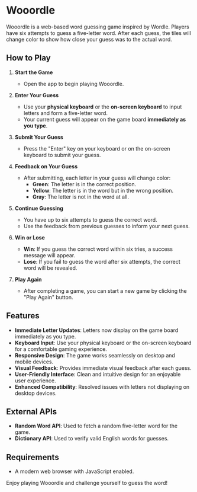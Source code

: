 # Wooordle

Wooordle is a web-based word guessing game inspired by Wordle. Players have six attempts to guess a five-letter word. After each guess, the tiles will change color to show how close your guess was to the actual word.

## How to Play

1. **Start the Game**

   - Open the app to begin playing Wooordle.

2. **Enter Your Guess**

   - Use your **physical keyboard** or the **on-screen keyboard** to input letters and form a five-letter word.
   - Your current guess will appear on the game board **immediately as you type**.

3. **Submit Your Guess**

   - Press the "Enter" key on your keyboard or on the on-screen keyboard to submit your guess.

4. **Feedback on Your Guess**

   - After submitting, each letter in your guess will change color:
     - **Green**: The letter is in the correct position.
     - **Yellow**: The letter is in the word but in the wrong position.
     - **Gray**: The letter is not in the word at all.

5. **Continue Guessing**

   - You have up to six attempts to guess the correct word.
   - Use the feedback from previous guesses to inform your next guess.

6. **Win or Lose**

   - **Win**: If you guess the correct word within six tries, a success message will appear.
   - **Lose**: If you fail to guess the word after six attempts, the correct word will be revealed.

7. **Play Again**

   - After completing a game, you can start a new game by clicking the "Play Again" button.

## Features

- **Immediate Letter Updates**: Letters now display on the game board immediately as you type.
- **Keyboard Input**: Use your physical keyboard or the on-screen keyboard for a comfortable gaming experience.
- **Responsive Design**: The game works seamlessly on desktop and mobile devices.
- **Visual Feedback**: Provides immediate visual feedback after each guess.
- **User-Friendly Interface**: Clean and intuitive design for an enjoyable user experience.
- **Enhanced Compatibility**: Resolved issues with letters not displaying on desktop devices.

## External APIs

- **Random Word API**: Used to fetch a random five-letter word for the game.
- **Dictionary API**: Used to verify valid English words for guesses.

## Requirements

- A modern web browser with JavaScript enabled.

Enjoy playing Wooordle and challenge yourself to guess the word!